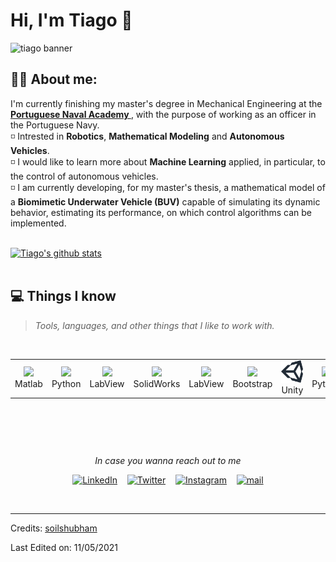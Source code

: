 # Hi, I'm Tiago 👋

<img src="https://user-images.githubusercontent.com/110428731/186437741-693bb59a-e003-4e95-acef-414ba3ff109a.png" alt="tiago banner">

## :raising_hand_man: About me:
I'm currently finishing my master's degree in Mechanical Engineering at the <a href="https://escolanaval.marinha.pt/pt"> <b> Portuguese Naval Academy </b></a>, with the purpose of working as an officer in the Portuguese Navy.<br>
◽ Intrested in <b>Robotics</b>, <b>Mathematical Modeling</b> and <b>Autonomous Vehicles</b>.<br>
◽ I would like to learn more about <b>Machine Learning</b> applied, in particular, to the control of autonomous vehicles.<br>
◽ I am currently developing, for my master's thesis, a mathematical model of a <b>Biomimetic Underwater Vehicle (BUV)</b> capable of simulating its dynamic behavior, estimating its performance, on which control algorithms can be implemented.<br>

<br>
<a href="https://github.com/TiagoGoncalvesAntonio">
   <img src="https://github-readme-stats.vercel.app/api?username=TiagoGoncalvesAntonio&hide=issues&show_icons=true&theme=gotham&locale=en&layout=compact" alt="Tiago's github stats" width=450px/>
</a><br><br>

<div id="tech"></div>

## 💻 Things I know
> <i>Tools, languages, and other things that I like to work with.</i>
<br>
<table>
  <tr>
    <td align="center" width="96">
      <a>
        <img src="https://cdn.jsdelivr.net/gh/devicons/devicon/icons/matlab/matlab-original.svg" width="40"/>
      </a>
      <br>Matlab
    </td>
    <td align="center" width="96">
      <a>
        <img src="https://cdn.jsdelivr.net/gh/devicons/devicon/icons/python/python-original.svg" width="40"/>
      </a>
      <br>Python
    </td>
    <td align="center" width="96">
      <a>
        <img src="https://cdn.jsdelivr.net/gh/devicons/devicon/icons/labview/labview-original.svg" width="40"/>
      </a>
      <br>LabView
    </td>
    <td align="center" width="96">
      <a>
        <img src="https://cdn.worldvectorlogo.com/logos/solidworks-logo-1.svg" width="40"/>
      </a>
      <br>SolidWorks
    </td>
    <td align="center" width="96">
      <a>
        <img src="https://cdn.jsdelivr.net/gh/devicons/devicon/icons/labview/labview-original.svg" width="40"/>
      </a>
      <br>LabView
    </td>
    <td align="center" width="96">
      <a>
        <img src="https://github.com/soilshubham/soilshubham/blob/main/icons/bootstrap.svg" width="40"/>
      </a>
      <br>Bootstrap
    </td>
    <td align="center" width="96">
      <a>
        <img src="https://github.com/soilshubham/soilshubham/blob/main/icons/unity.svg" width="40"/>
      </a>
      <br>Unity
    </td>
    <td align="center" width="96">
      <a>
        <img src="https://github.com/soilshubham/soilshubham/blob/main/icons/py.svg" width="40"/>
      </a>
      <br>Python
    </td>
    <td align="center" width="96">
      <a>
        <img src="https://github.com/soilshubham/soilshubham/blob/main/icons/ps.svg" width="40"/>
      </a>
      <br>Photoshop
    </td> 
  </tr>
</table>
<br>

##
<br>
<p align="center"=><i>In case you wanna reach out to me</i></p>
 <p align="center">
  <a href="https://www.linkedin.com/in/soilshubham/"><img alt="LinkedIn" title="LinkedIn" src="https://github.com/soilshubham/soilshubham/blob/main/icons/linkedin.svg" width=20px" /></a>&nbsp;&nbsp;&nbsp;
  <a href="https://twitter.com/soilshubham"><img alt="Twitter" title="Twitter" src="https://github.com/soilshubham/soilshubham/blob/main/icons/twitter.svg" width=20px/></a>&nbsp;&nbsp;&nbsp;
  <a href="https://www.instagram.com/soilshubham/"><img alt="Instagram" title="Instagram" src="https://github.com/soilshubham/soilshubham/blob/main/icons/instagram.svg" width=20px/></a>&nbsp;&nbsp;&nbsp;
   <a href="mailto:soilshubham@gmail.com"><img alt="mail" title="mail" src="https://github.com/soilshubham/soilshubham/blob/main/icons/gmail.svg" width=20px/></a>
</p>
<br>

-----
Credits: [soilshubham](https://github.com/soilshubham)

Last Edited on: 11/05/2021
